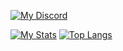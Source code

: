 [![My Discord](https://discord.c99.nl/widget/theme-1/826100300158599168.png)](#)

[![My Stats](https://github-readme-stats.vercel.app/api?username=Vxschlxfner&theme=react&show_icons=true&hide_border=true&title_color=2c98ff&icon_color=2c98ff&bg_color=0d1117&count_private=true)](#)
[![Top Langs](https://github-readme-stats.vercel.app/api/top-langs/?username=Vxschlxfner&layout=compact&theme=react&show_icons=true&hide_border=true&title_color=2c98ff&icon_color=2c98ff&bg_color=0d1117)](#)
<br><br>
